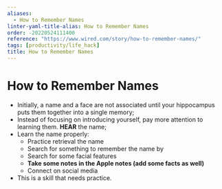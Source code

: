 ```yaml
---
aliases:
  - How to Remember Names
linter-yaml-title-alias: How to Remember Names
order: -20220524111400
reference: "https://www.wired.com/story/how-to-remember-names/"
tags: [productivity/life_hack]
title: How to Remember Names
---
```


# How to Remember Names

- Initially, a name and a face are not associated until your hippocampus puts them together into a single memory;
- Instead of focusing on introducing yourself, pay more attention to learning them. **HEAR** the name;
- Learn the name properly:
	- Practice retrieval the name
	- Search for something to remember the name by
	- Search for some facial features
	- **Take some notes in the Apple notes (add some facts as well)**
	- Connect on social media
- This is a skill that needs practice.
